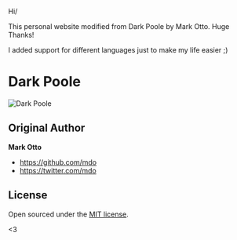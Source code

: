 
Hi/

This personal website modified from Dark Poole by Mark Otto. Huge Thanks!

I added support for different languages just to make my life easier ;)
# Dark Poole

![Dark Poole](https://user-images.githubusercontent.com/13270895/89133355-26b3af80-d4e9-11ea-81cd-eacaa9c78320.png)


## Original Author

**Mark Otto**

- <https://github.com/mdo>
- <https://twitter.com/mdo>

## License

Open sourced under the [MIT license](LICENSE.md).

<3
